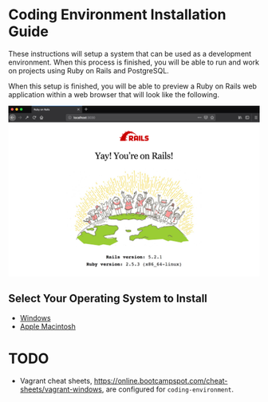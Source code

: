 # Coding Environment Installation Guide

These instructions will setup a system that can be used as a development environment.  When this process is finished, you will be able to run and work on projects using Ruby on Rails and PostgreSQL.

When this setup is finished, you will be able to preview a Ruby on Rails web application within a web browser that will look like the following.

![preview](images/preview.png)

## Select Your Operating System to Install

* [Windows](windows.md)
* [Apple Macintosh](mac.md)


# TODO

* Vagrant cheat sheets, https://online.bootcampspot.com/cheat-sheets/vagrant-windows, are configured for `coding-environment`.
